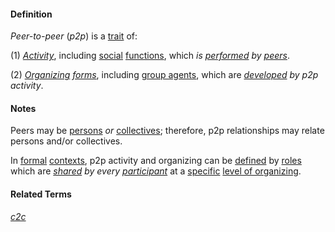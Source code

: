 #### Definition

*Peer-to-peer* (*p2p*) is a [trait](https://github.com/gcassel/Modular-Organization-Terminology/blob/master/terms/trait.md) of:

(1) *[Activity](https://github.com/gcassel/Modular-Organization-Terminology/blob/master/terms/activity.md)*, including [social](https://github.com/gcassel/Modular-Organization-Terminology/blob/master/terms/social.md) [functions](https://github.com/gcassel/Modular-Organization-Terminology/blob/master/terms/function.md), which *is [performed](https://github.com/gcassel/Modular-Organization-Terminology/blob/master/terms/perform.md) by [peers](https://github.com/gcassel/Modular-Organization-Terminology/blob/master/terms/peer.md)*.

(2) *[Organizing](https://github.com/gcassel/Modular-Organization-Terminology/blob/master/terms/organization.md) [forms](https://github.com/gcassel/Modular-Organization-Terminology/blob/master/terms/form.md)*, including [group agents](https://github.com/gcassel/Modular-Organization-Terminology/blob/master/terms/group-agent.md), which are *[developed](https://github.com/gcassel/Modular-Organization-Terminology/blob/master/terms/develop.md) by p2p activity*.

#### Notes

Peers may be [persons](https://github.com/gcassel/Modular-Organizing-Terminology/blob/master/terms/person.md) *or* [collectives](https://github.com/gcassel/Modular-Organizing-Terminology/blob/master/compound-terms/group-agent.md); therefore, p2p relationships may relate persons and/or collectives.

In [formal](https://github.com/gcassel/Modular-Organization-Terminology/blob/master/terms/form.md) [contexts](https://github.com/gcassel/Modular-Organization-Terminology/blob/master/terms/context.md), p2p activity and organizing can be [defined](https://github.com/gcassel/Modular-Organization-Terminology/blob/master/terms/define.md) by [roles](https://github.com/gcassel/Modular-Organization-Terminology/blob/master/terms/role.md) which are *[shared](https://github.com/gcassel/Modular-Organization-Terminology/blob/master/terms/common.md) by every [participant](https://github.com/gcassel/Modular-Organization-Terminology/blob/master/terms/participate.md)* at a [specific](https://github.com/gcassel/Modular-Organization-Terminology/blob/master/terms/specific.md) [level of organizing](https://github.com/gcassel/Modular-Organization-Terminology/blob/master/compound-terms/level-of-organizing.md).

#### Related Terms

*[c2c](https://github.com/gcassel/Modular-Organizing-Terminology/blob/master/compound-terms/C2C.md)*
